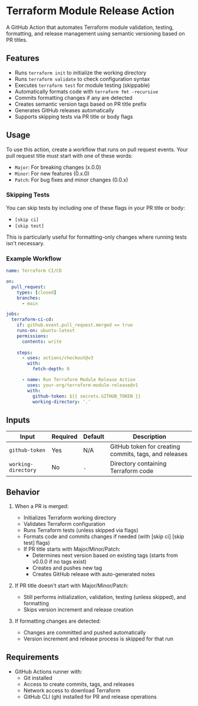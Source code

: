 # Terraform Module Release Action
A GitHub Action that automates Terraform module validation, testing, formatting, and release management using semantic versioning based on PR titles.

## Features
- Runs `terraform init` to initialize the working directory
- Runs `terraform validate` to check configuration syntax
- Executes `terraform test` for module testing (skippable)
- Automatically formats code with `terraform fmt -recursive`
- Commits formatting changes if any are detected
- Creates semantic version tags based on PR title prefix
- Generates GitHub releases automatically
- Supports skipping tests via PR title or body flags

## Usage
To use this action, create a workflow that runs on pull request events. Your pull request title must start with one of these words:
- `Major`: For breaking changes (x.0.0)
- `Minor`: For new features (0.x.0)
- `Patch`: For bug fixes and minor changes (0.0.x)

### Skipping Tests
You can skip tests by including one of these flags in your PR title or body:
- `[skip ci]`
- `[skip test]`

This is particularly useful for formatting-only changes where running tests isn't necessary.

### Example Workflow

```yaml
name: Terraform CI/CD

on:
  pull_request:
    types: [closed]
    branches:
      - main

jobs:
  terraform-ci-cd:
    if: github.event.pull_request.merged == true
    runs-on: ubuntu-latest
    permissions:
      contents: write
    
    steps:
      - uses: actions/checkout@v3
        with:
          fetch-depth: 0

      - name: Run Terraform Module Release Action
        uses: your-org/terraform-module-release@v1
        with:
          github-token: ${{ secrets.GITHUB_TOKEN }}
          working-directory: '.'

```

## Inputs

| Input | Required | Default | Description |
|-------|----------|---------|-------------|
| `github-token` | Yes | N/A | GitHub token for creating commits, tags, and releases |
| `working-directory` | No | `.` | Directory containing Terraform code |

## Behavior

1. When a PR is merged:
   - Initializes Terraform working directory
   - Validates Terraform configuration
   - Runs Terraform tests (unless skipped via flags)
   - Formats code and commits changes if needed (with [skip ci] [skip test] flags)
   - If PR title starts with Major/Minor/Patch:
     - Determines next version based on existing tags (starts from v0.0.0 if no tags exist)
     - Creates and pushes new tag
     - Creates GitHub release with auto-generated notes

2. If PR title doesn't start with Major/Minor/Patch:
   - Still performs initialization, validation, testing (unless skipped), and formatting
   - Skips version increment and release creation

3. If formatting changes are detected:
   - Changes are committed and pushed automatically
   - Version increment and release process is skipped for that run

## Requirements

- GitHub Actions runner with:
  - Git installed
  - Access to create commits, tags, and releases
  - Network access to download Terraform
  - GitHub CLI (gh) installed for PR and release operations